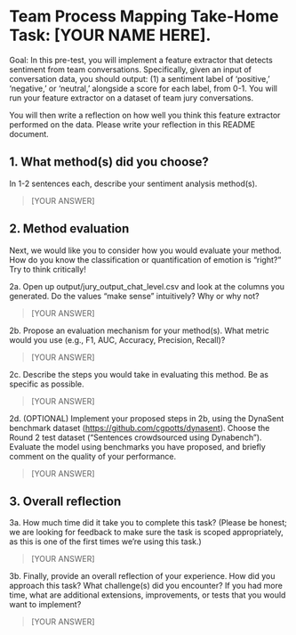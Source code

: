 # Team Process Mapping Take-Home Task: [YOUR NAME HERE].

Goal: In this pre-test, you will implement a feature extractor that detects sentiment from team conversations. Specifically, given an input of conversation data, you should output: (1) a sentiment label of ‘positive,’ ‘negative,’ or ‘neutral,’ alongside a score for each label, from 0-1. You will run your feature extractor on a dataset of team jury conversations.

You will then write a reflection on how well you think this feature extractor performed on the data. Please write your reflection in this README document.

## 1. What method(s) did you choose?
In 1-2 sentences each, describe your sentiment analysis method(s).

> [YOUR ANSWER]

## 2. Method evaluation
Next, we would like you to consider how you would evaluate your method. How do you know the classification or quantification of emotion is “right?” Try to think critically!

2a. Open up output/jury_output_chat_level.csv and look at the columns you generated. Do the values “make sense” intuitively? Why or why not?

> [YOUR ANSWER]

2b. Propose an evaluation mechanism for your method(s). What metric would you use (e.g., F1, AUC, Accuracy, Precision, Recall)?

> [YOUR ANSWER]

2c. Describe the steps you would take in evaluating this method. Be as specific as possible.

> [YOUR ANSWER]

2d. (OPTIONAL) Implement your proposed steps in 2b, using the DynaSent benchmark dataset (https://github.com/cgpotts/dynasent). Choose the Round 2 test dataset (“Sentences crowdsourced using Dynabench”). Evaluate the model using benchmarks you have proposed, and briefly comment on the quality of your performance.

> [YOUR ANSWER]

## 3. Overall reflection
3a. How much time did it take you to complete this task? (Please be honest; we are looking for feedback to make sure the task is scoped appropriately, as this is one of the first times we’re using this task.)

> [YOUR ANSWER]

3b. Finally, provide an overall reflection of your experience. How did you approach this task? What challenge(s) did you encounter? If you had more time, what are additional extensions, improvements, or tests that you would want to implement?

> [YOUR ANSWER]
